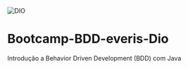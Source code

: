 ![DIO](https://user-images.githubusercontent.com/86569498/138605387-6c7e09b6-c6fd-47c1-b46a-d253fecde4ff.png)
# Bootcamp-BDD-everis-Dio
Introdução a Behavior Driven Development (BDD) com Java
